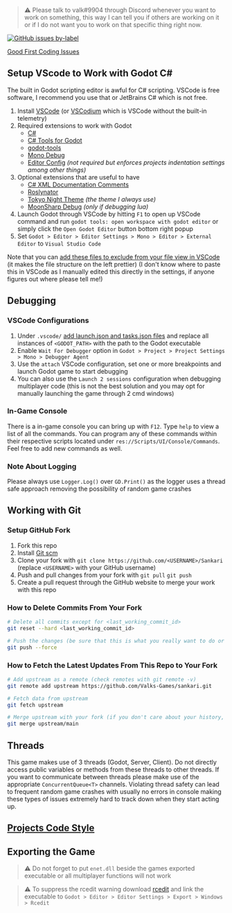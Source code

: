 > ⚠️ Please talk to valk#9904 through Discord whenever you want to work on something, this way I can tell you if others are working on it or if I do not want you to work on that specific thing right now.

[![GitHub issues by-label](https://img.shields.io/github/issues/Valks-Games/sankari/coding?color=black)](https://github.com/Valks-Games/sankari/issues?q=is%3Aissue+is%3Aopen+label%3Acoding)

[Good First Coding Issues](https://github.com/Valks-Games/sankari/issues?q=is%3Aissue+is%3Aopen+label%3A%22good+first+issue%22+label%3Acoding+)  

## Setup VScode to Work with Godot C#
The built in Godot scripting editor is awful for C# scripting. VSCode is free software, I recommend you use that or JetBrains C# which is not free.

1. Install [VSCode](https://code.visualstudio.com) (or [VSCodium](https://github.com/VSCodium/vscodium) which is VSCode without the built-in telemetry)
2. Required extensions to work with Godot
    - [C#](https://marketplace.visualstudio.com/items?itemName=ms-dotnettools.csharp)
    - [C# Tools for Godot](https://marketplace.visualstudio.com/items?itemName=neikeq.godot-csharp-vscode)
    - [godot-tools](https://marketplace.visualstudio.com/items?itemName=geequlim.godot-tools)
    - [Mono Debug](https://marketplace.visualstudio.com/items?itemName=ms-vscode.mono-debug)
    - [Editor Config](https://marketplace.visualstudio.com/items?itemName=EditorConfig.EditorConfig) *(not required but enforces projects indentation settings among other things)*
3. Optional extensions that are useful to have
    - [C# XML Documentation Comments](https://marketplace.visualstudio.com/items?itemName=k--kato.docomment)
    - [Roslynator](https://marketplace.visualstudio.com/items?itemName=josefpihrt-vscode.roslynator)
    - [Tokyo Night Theme](https://marketplace.visualstudio.com/items?itemName=enkia.tokyo-night) *(the theme I always use)*
    - [MoonSharp Debug](https://marketplace.visualstudio.com/items?itemName=xanathar.moonsharp-debug) *(only if debugging lua)*
4. Launch Godot through VSCode by hitting `F1` to open up VSCode command and run `godot tools: open workspace with godot editor` or simply click the `Open Godot Editor` button bottom right popup
5. Set `Godot > Editor > Editor Settings > Mono > Editor > External Editor` to `Visual Studio Code`

Note that you can [add these files to exclude from your file view in VSCode](https://gist.github.com/valkyrienyanko/2f9deb179e775650e2d48c7a0e798dec) (it makes the file structure on the left prettier) (I don't know where to paste this in VSCode as I manually edited this directly in the settings, if anyone figures out where please tell me!)

## Debugging
### VSCode Configurations
1. Under `.vscode/` [add launch.json and tasks.json files](https://gist.github.com/valkyrienyanko/45723ed058e175eef2428f7c3230dccb) and replace all instances of `<GODOT_PATH>` with the path to the Godot executable
2. Enable `Wait For Debugger` option in `Godot > Project > Project Settings > Mono > Debugger Agent`
3. Use the `attach` VSCode configuration, set one or more breakpoints and launch Godot game to start debugging
4. You can also use the `Launch 2 sessions` configuration when debugging multiplayer code (this is not the best solution and you may opt for manually launching the game through 2 cmd windows)

### In-Game Console
There is a in-game console you can bring up with `F12`. Type `help` to view a list of all the commands. You can program any of these commands within their respective scripts located under `res://Scripts/UI/Console/Commands`. Feel free to add new commands as well.

### Note About Logging
Please always use `Logger.Log()` over `GD.Print()` as the logger uses a thread safe approach removing the possibility of random game crashes

## Working with Git
### Setup GitHub Fork
1. Fork this repo
2. Install [Git scm](https://git-scm.com/downloads)
3. Clone your fork with `git clone https://github.com/<USERNAME>/Sankari` (replace `<USERNAME>` with your GitHub username)
4. Push and pull changes from your fork with `git pull` `git push`
5. Create a pull request through the GitHub website to merge your work with this repo

### How to Delete Commits From Your Fork
```bash
# Delete all commits except for <last_working_commit_id>
git reset --hard <last_working_commit_id>

# Push the changes (be sure that this is what you really want to do or you may lose a lot of progress)
git push --force
```

### How to Fetch the Latest Updates From This Repo to Your Fork
```bash
# Add upstream as a remote (check remotes with git remote -v)
git remote add upstream https://github.com/Valks-Games/sankari.git

# Fetch data from upstream
git fetch upstream

# Merge upstream with your fork (if you don't care about your history, then replace merge with rebase)
git merge upstream/main
```

## Threads
This game makes use of 3 threads (Godot, Server, Client). Do not directly access public variables or methods from these threads to other threads. If you want to communicate between threads please make use of the appropriate `ConcurrentQueue<T>` channels. Violating thread safety can lead to frequent random game crashes with usually no errors in console making these types of issues extremely hard to track down when they start acting up.

## [Projects Code Style](https://github.com/GodotModules/GodotModulesCSharp/blob/main/.github/FORMATTING_GUIDELINES.md)

## Exporting the Game
> ⚠️ Do not forget to put `enet.dll` beside the games exported executable or all multiplayer functions will not work

> ⚠️ To suppress the rcedit warning download [rcedit](https://github.com/electron/rcedit/releases) and link the executable to `Godot > Editor > Editor Settings > Export > Windows > Rcedit`
